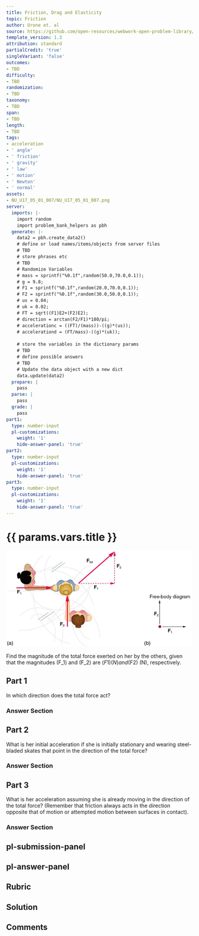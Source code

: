 ```yaml
---
title: Friction, Drag and Elasticity
topic: Friction
author: Urone et. al
source: https://github.com/open-resources/webwork-open-problem-library/tree/master/Contrib/BrockPhysics/College_Physics_Urone/5.Friction_Drag_and_Elasticity/5-01.Friction/NU_U17_05_01_007.pg
template_version: 1.3
attribution: standard
partialCredit: 'true'
singleVariant: 'false'
outcomes:
- TBD
difficulty:
- TBD
randomization:
- TBD
taxonomy:
- TBD
span:
- TBD
length:
- TBD
tags:
- acceleration
- ' angle'
- ' friction'
- ' gravity'
- ' law'
- ' motion'
- ' Newton'
- ' normal'
assets:
- NU_U17_05_01_007/NU_U17_05_01_007.png
server:
  imports: |-
    import random
    import problem_bank_helpers as pbh
  generate: |-
    data2 = pbh.create_data2()
    # define or load names/items/objects from server files
    # TBD
    # store phrases etc
    # TBD
    # Randomize Variables
    # mass = sprintf("%0.1f",random(50.0,70.0,0.1));
    # g = 9.8;
    # F1 = sprintf("%0.1f",random(20.0,70.0,0.1));
    # F2 = sprintf("%0.1f",random(30.0,50.0,0.1));
    # us = 0.04;
    # uk = 0.02;
    # FT = sqrt((F1)E2+(F2)E2);
    # direction = arctan(F2/F1)*180/pi;
    # accelerationc = ((FT)/(mass))-((g)*(us));
    # accelerationd = (FT/mass)-((g)*(uk));

    # store the variables in the dictionary params
    # TBD
    # define possible answers
    # TBD
    # Update the data object with a new dict
    data.update(data2)
  prepare: |
    pass
  parse: |
    pass
  grade: |
    pass
part1:
  type: number-input
  pl-customizations:
    weight: '1'
    hide-answer-panel: 'true'
part2:
  type: number-input
  pl-customizations:
    weight: '1'
    hide-answer-panel: 'true'
part3:
  type: number-input
  pl-customizations:
    weight: '1'
    hide-answer-panel: 'true'
---
```


# {{ params.vars.title }} 

![Figure Skaters.](NU_U17_05_01_007/NU_U17_05_01_007.png)

Find the magnitude of the total force exerted on her by the others, given that the magnitudes (F_1) and (F_2) are ($F1) (N) and ($F2) (N), respectively.

## Part 1 
In which direction does the total force act? 


 ### Answer Section

## Part 2 
What is her initial acceleration if she is initially stationary and wearing steel-bladed skates that point in the direction of the total force? 


 ### Answer Section

## Part 3 
What is her acceleration assuming she is already moving in the direction of the total force? (Remember that friction always acts in the direction opposite that of motion or attempted motion between surfaces in contact). 


 ### Answer Section


## pl-submission-panel 


## pl-answer-panel 


## Rubric 


## Solution 


## Comments 


